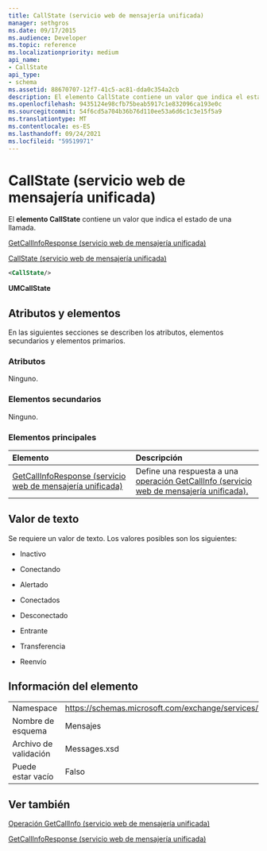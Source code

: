 ```yaml
---
title: CallState (servicio web de mensajería unificada)
manager: sethgros
ms.date: 09/17/2015
ms.audience: Developer
ms.topic: reference
ms.localizationpriority: medium
api_name:
- CallState
api_type:
- schema
ms.assetid: 88670707-12f7-41c5-ac81-dda0c354a2cb
description: El elemento CallState contiene un valor que indica el estado de una llamada.
ms.openlocfilehash: 9435124e98cfb75beab5917c1e832096ca193e0c
ms.sourcegitcommit: 54f6cd5a704b36b76d110ee53a6d6c1c3e15f5a9
ms.translationtype: MT
ms.contentlocale: es-ES
ms.lasthandoff: 09/24/2021
ms.locfileid: "59519971"
---
```

# <a name="callstate-um-web-service"></a>CallState (servicio web de mensajería unificada)

El **elemento CallState** contiene un valor que indica el estado de una llamada. 
  
[GetCallInfoResponse (servicio web de mensajería unificada)](getcallinforesponse-um-web-service.md)
  
[CallState (servicio web de mensajería unificada)](callstate-um-web-service.md)
  
```xml
<CallState/>
```

 **UMCallState**
## <a name="attributes-and-elements"></a>Atributos y elementos

En las siguientes secciones se describen los atributos, elementos secundarios y elementos primarios.
  
### <a name="attributes"></a>Atributos

Ninguno.
  
### <a name="child-elements"></a>Elementos secundarios

Ninguno.
  
### <a name="parent-elements"></a>Elementos principales

|**Elemento**|**Descripción**|
|:-----|:-----|
|[GetCallInfoResponse (servicio web de mensajería unificada)](getcallinforesponse-um-web-service.md) <br/> |Define una respuesta a una [operación GetCallInfo (servicio web de mensajería unificada).](getcallinfo-operation-um-web-service.md)  <br/> |
   
## <a name="text-value"></a>Valor de texto

Se requiere un valor de texto. Los valores posibles son los siguientes:
  
- Inactivo
    
- Conectando
    
- Alertado
    
- Conectados
    
- Desconectado
    
- Entrante
    
- Transferencia
    
- Reenvío
    
## <a name="element-information"></a>Información del elemento

|||
|:-----|:-----|
|Namespace  <br/> |https://schemas.microsoft.com/exchange/services/2006/message  <br/> |
|Nombre de esquema  <br/> |Mensajes  <br/> |
|Archivo de validación  <br/> |Messages.xsd  <br/> |
|Puede estar vacío  <br/> |Falso  <br/> |
   
## <a name="see-also"></a>Ver también



[Operación GetCallInfo (servicio web de mensajería unificada)](getcallinfo-operation-um-web-service.md)
  
[GetCallInfoResponse (servicio web de mensajería unificada)](getcallinforesponse-um-web-service.md)

